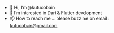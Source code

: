 - 👋 Hi, I’m @kutucobain
- 👀 I’m interested in Dart & Flutter development
- 📫 How to reach me ... please buzz me on email : kutucobain@gmail.com

<!---
kutucobain/kutucobain is a ✨ special ✨ repository because its `README.md` (this file) appears on your GitHub profile.
You can click the Preview link to take a look at your changes.
--->
